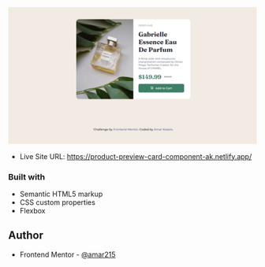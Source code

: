
![Screenshot](images/Screenshot%20(44).png)

- Live Site URL: https://product-preview-card-component-ak.netlify.app/

### Built with

- Semantic HTML5 markup
- CSS custom properties
- Flexbox


## Author

- Frontend Mentor - [@amar215](https://www.frontendmentor.io/profile/amar215)
